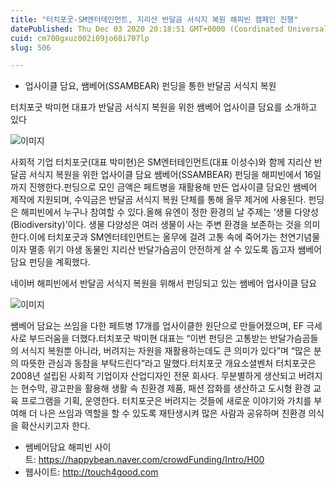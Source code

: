 ```yaml
---
title: "터치포굿-SM엔터테인먼트, 지리산 반달곰 서식지 복원 해피빈 캠페인 진행"
datePublished: Thu Dec 03 2020 20:18:51 GMT+0000 (Coordinated Universal Time)
cuid: cm700gxuz002i09jo68i707lp
slug: 506

---
```



- 업사이클 담요, 쌤베어(SSAMBEAR) 펀딩을 통한 반달곰 서식지 복원

터치포굿 박미현 대표가 반달곰 서식지 복원을 위한 쌤베어 업사이클 담요를 소개하고 있다

![이미지](https://cdn.hashnode.com/res/hashnode/image/upload/v1739249873589/3e04820c-bb83-4f89-899b-1a15477506be.jpeg)

사회적 기업 터치포굿(대표 박미현)은 SM엔터테인먼트(대표 이성수)와 함께 지리산 반달곰 서식지 복원을 위한 업사이클 담요 쌤베어(SSAMBEAR) 펀딩을 해피빈에서 16일까지 진행한다.펀딩으로 모인 금액은 페트병을 재활용해 만든 업사이클 담요인 쌤베어 제작에 지원되며, 수익금은 반달곰 서식지 복원 단체를 통해 올무 제거에 사용된다. 펀딩은 해피빈에서 누구나 참여할 수 있다.올해 유엔이 정한 환경의 날 주제는 ‘생물 다양성(Biodiversity)’이다. 생물 다양성은 여러 생물이 사는 주변 환경을 보존하는 것을 의미한다.이에 터치포굿과 SM엔터테인먼트는 올무에 걸려 고통 속에 죽어가는 천연기념물이자 멸종 위기 야생 동물인 지리산 반달가슴곰이 안전하게 살 수 있도록 돕고자 쌤베어 담요 펀딩을 계획했다.

네이버 해피빈에서 반달곰 서식지 복원을 위해서 펀딩되고 있는 쌤베어 업사이클 담요

![이미지](https://cdn.hashnode.com/res/hashnode/image/upload/v1739249875487/e5a986b7-bb72-4588-bbf3-3030743142ef.jpeg)

쌤베어 담요는 쓰임을 다한 페트병 17개를 업사이클한 원단으로 만들어졌으며, EF 극세사로 부드러움을 더했다.터치포굿 박미현 대표는 “이번 펀딩은 고통받는 반달가슴곰들의 서식지 복원뿐 아니라, 버려지는 자원을 재활용하는데도 큰 의미가 있다”며 “많은 분의 따뜻한 관심과 동참을 부탁드린다”라고 말했다.터치포굿 개요소셜벤처 터치포굿은 2008년 설립된 사회적 기업이자 산업디자인 전문 회사다. 무분별하게 생산되고 버려지는 현수막, 광고판을 활용해 생활 속 친환경 제품, 패션 잡화를 생산하고 도시형 환경 교육 프로그램을 기획, 운영한다. 터치포굿은 버려지는 것들에 새로운 이야기와 가치를 부여해 더 나은 쓰임과 역할을 할 수 있도록 재탄생시켜 많은 사람과 공유하며 친환경 의식을 확산시키고자 한다.

- 쌤베어담요 해피빈 사이트: https://happybean.naver.com/crowdFunding/Intro/H00
- 웹사이트: http://touch4good.com